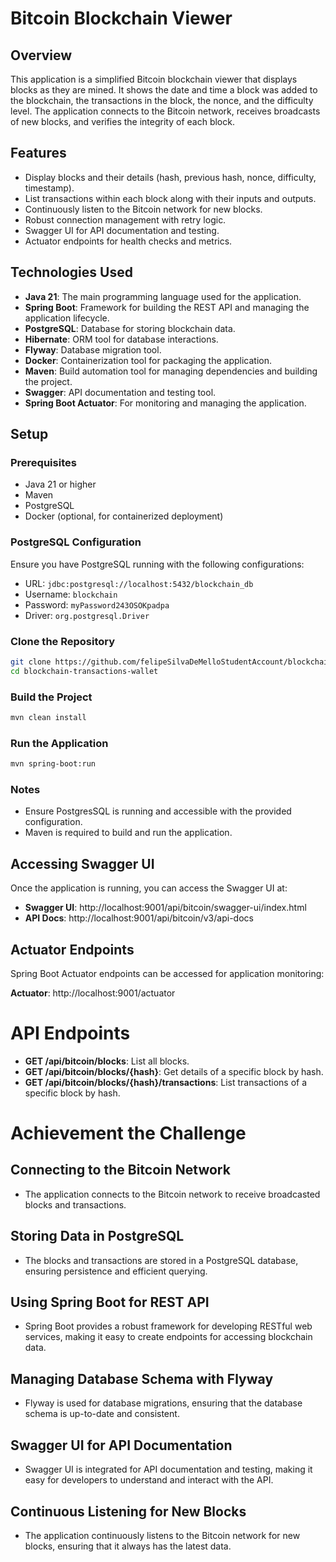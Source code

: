 # Bitcoin Blockchain Viewer

## Overview

This application is a simplified Bitcoin blockchain viewer that displays blocks as they are mined. It shows the date and time a block was added to the blockchain, the transactions in the block, the nonce, and the difficulty level. The application connects to the Bitcoin network, receives broadcasts of new blocks, and verifies the integrity of each block.

## Features

- Display blocks and their details (hash, previous hash, nonce, difficulty, timestamp).
- List transactions within each block along with their inputs and outputs.
- Continuously listen to the Bitcoin network for new blocks.
- Robust connection management with retry logic.
- Swagger UI for API documentation and testing.
- Actuator endpoints for health checks and metrics.

## Technologies Used

- **Java 21**: The main programming language used for the application.
- **Spring Boot**: Framework for building the REST API and managing the application lifecycle.
- **PostgreSQL**: Database for storing blockchain data.
- **Hibernate**: ORM tool for database interactions.
- **Flyway**: Database migration tool.
- **Docker**: Containerization tool for packaging the application.
- **Maven**: Build automation tool for managing dependencies and building the project.
- **Swagger**: API documentation and testing tool.
- **Spring Boot Actuator**: For monitoring and managing the application.

## Setup

### Prerequisites

- Java 21 or higher
- Maven
- PostgreSQL
- Docker (optional, for containerized deployment)

### PostgreSQL Configuration

Ensure you have PostgreSQL running with the following configurations:
- URL: `jdbc:postgresql://localhost:5432/blockchain_db`
- Username: `blockchain`
- Password: `myPassword243OSOKpadpa`
- Driver: `org.postgresql.Driver`


### Clone the Repository

```bash
git clone https://github.com/felipeSilvaDeMelloStudentAccount/blockchain-transactions-wallet
cd blockchain-transactions-wallet
```
### Build the Project
```bash 
mvn clean install
```
### Run the Application
```bash
mvn spring-boot:run
```

### Notes
- Ensure PostgresSQL is running and accessible with the provided configuration.
- Maven is required to build and run the application.


## Accessing Swagger UI
Once the application is running, you can access the Swagger UI at:
- **Swagger UI**: http://localhost:9001/api/bitcoin/swagger-ui/index.html
- **API Docs**: http://localhost:9001/api/bitcoin/v3/api-docs

## Actuator Endpoints
Spring Boot Actuator endpoints can be accessed for application monitoring:

**Actuator**: http://localhost:9001/actuator

# API Endpoints
- **GET /api/bitcoin/blocks**: List all blocks.
- **GET /api/bitcoin/blocks/{hash}**: Get details of a specific block by hash.
- **GET /api/bitcoin/blocks/{hash}/transactions**: List transactions of a specific block by hash.

# Achievement the Challenge
## Connecting to the Bitcoin Network
- The application connects to the Bitcoin network to receive broadcasted blocks and transactions.

## Storing Data in PostgreSQL
- The blocks and transactions are stored in a PostgreSQL database, ensuring persistence and efficient querying.

## Using Spring Boot for REST API
- Spring Boot provides a robust framework for developing RESTful web services, making it easy to create endpoints for accessing blockchain data.

## Managing Database Schema with Flyway
- Flyway is used for database migrations, ensuring that the database schema is up-to-date and consistent.

## Swagger UI for API Documentation
- Swagger UI is integrated for API documentation and testing, making it easy for developers to understand and interact with the API.

## Continuous Listening for New Blocks
- The application continuously listens to the Bitcoin network for new blocks, ensuring that it always has the latest data.

